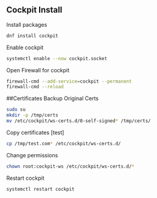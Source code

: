 ## Cockpit Install
Install packages
```bash
dnf install cockpit
```

Enable cockpit
```bash
systemctl enable --now cockpit.socket
```

Open Firewall for cockpit
```bash
firewall-cmd --add-service=cockpit --permanent
firewall-cmd --reload
```

##Certificates
Backup Original Certs
```bash
sudo su
mkdir -p /tmp/certs
mv /etc/cockpit/ws-certs.d/0-self-signed* /tmp/certs/
```

Copy certificates [test]
```bash
cp /tmp/test.com* /etc/cockpit/ws-certs.d/
```

Change permissions
```bash
chown root:cockpit-ws /etc/cockpit/ws-certs.d/*
```

Restart cockpit
```bash
systemctl restart cockpit
```
